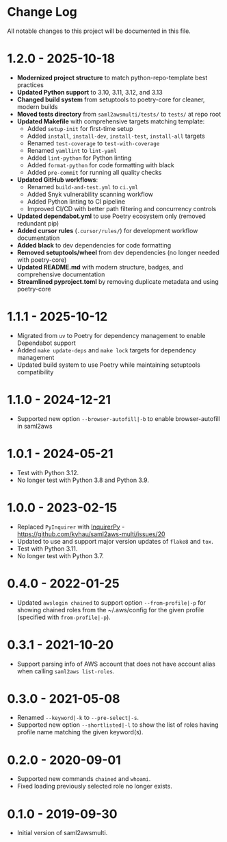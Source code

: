 # Change Log
All notable changes to this project will be documented in this file.

1.2.0 - 2025-10-18
==================
- **Modernized project structure** to match python-repo-template best practices
- **Updated Python support** to 3.10, 3.11, 3.12, and 3.13
- **Changed build system** from setuptools to poetry-core for cleaner, modern builds
- **Moved tests directory** from `saml2awsmulti/tests/` to `tests/` at repo root
- **Updated Makefile** with comprehensive targets matching template:
  - Added `setup-init` for first-time setup
  - Added `install`, `install-dev`, `install-test`, `install-all` targets
  - Renamed `test-coverage` to `test-with-coverage`
  - Renamed `yamllint` to `lint-yaml`
  - Added `lint-python` for Python linting
  - Added `format-python` for code formatting with black
  - Added `pre-commit` for running all quality checks
- **Updated GitHub workflows**:
  - Renamed `build-and-test.yml` to `ci.yml`
  - Added Snyk vulnerability scanning workflow
  - Added Python linting to CI pipeline
  - Improved CI/CD with better path filtering and concurrency controls
- **Updated dependabot.yml** to use Poetry ecosystem only (removed redundant pip)
- **Added cursor rules** (`.cursor/rules/`) for development workflow documentation
- **Added black** to dev dependencies for code formatting
- **Removed setuptools/wheel** from dev dependencies (no longer needed with poetry-core)
- **Updated README.md** with modern structure, badges, and comprehensive documentation
- **Streamlined pyproject.toml** by removing duplicate metadata and using poetry-core

1.1.1 - 2025-10-12
==================
- Migrated from `uv` to Poetry for dependency management to enable Dependabot support
- Added `make update-deps` and `make lock` targets for dependency management
- Updated build system to use Poetry while maintaining setuptools compatibility

1.1.0 - 2024-12-21
==================
- Supported new option `--browser-autofill|-b` to enable browser-autofill in saml2aws

1.0.1 - 2024-05-21
==================
- Test with Python 3.12.
- No longer test with Python 3.8 and Python 3.9.

1.0.0 - 2023-02-15
==================
- Replaced `PyInquirer` with [InquirerPy](https://github.com/kazhala/InquirerPy) - https://github.com/kyhau/saml2aws-multi/issues/20
- Updated to use and support major version updates of `flake8` and `tox`.
- Test with Python 3.11.
- No longer test with Python 3.7.

0.4.0 - 2022-01-25
==================
- Updated `awslogin chained` to support option `--from-profile|-p` for showing chained roles from the ~/.aws/config for the given profile (specified with `from-profile|-p`).

0.3.1 - 2021-10-20
==================
- Support parsing info of AWS account that does not have account alias when calling `saml2aws list-roles`.

0.3.0 - 2021-05-08
==================
- Renamed `--keyword|-k` to `--pre-select|-s`.
- Supported new option `--shortlisted|-l` to show the list of roles having profile name matching the given keyword(s).

0.2.0 - 2020-09-01
==================
- Supported new commands `chained` and `whoami`.
- Fixed loading previously selected role no longer exists.

0.1.0 - 2019-09-30
==================
- Initial version of saml2awsmulti.
